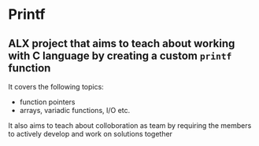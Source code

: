 # Printf

## ALX project that aims to teach about working with C language by creating a custom `printf` function

It covers the following topics:

* function pointers
* arrays, variadic functions, I/O etc.

It also aims to teach about colloboration as team by requiring the members to actively develop and work on solutions together
